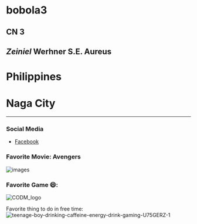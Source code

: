 # bobola3
## CN 3 
## *Zeiniel* Werhner S.E. Aureus
# Philippines
# Naga City 

---
### Social Media
- [Facebook](https://www.facebook.com/zeinielwerhner.aureus.3/)

### Favorite Movie: Avengers
![images](https://github.com/user-attachments/assets/0750f45a-0788-47d3-8ba5-7fc793f22163)

### Favorite Game 😄: 
![CODM_logo](https://github.com/user-attachments/assets/b6ed0040-fe27-4970-a24c-70c7d2d93123)

Favorite thing to do in free time: 
![teenage-boy-drinking-caffeine-energy-drink-gaming-U75GERZ-1](https://github.com/user-attachments/assets/31c33e25-e8aa-4abf-96a9-5973b8171cb0)
